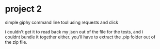 # project 2

simple giphy command line tool using requests and click

i couldn't get it to read back my json out of the file for the tests, and i couldnt bundle it together either. you'll have to extract the .pip folder out of the zip file.
